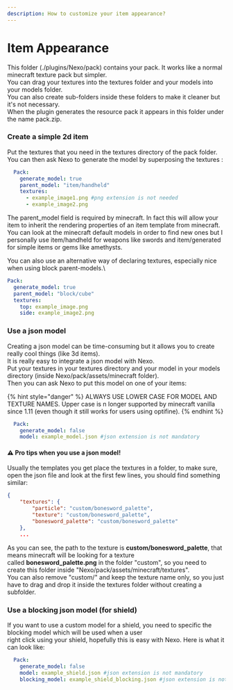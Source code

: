 ```yaml
---
description: How to customize your item appearance?
---
```


# Item Appearance

This folder \(./plugins/Nexo/pack\) contains your pack. It works like a normal minecraft texture pack but simpler.\
You can drag your textures into the textures folder and your models into your models folder.\
You can also create sub-folders inside these folders to make it cleaner but it's not necessary.\
When the plugin generates the resource pack it appears in this folder under the name pack.zip.

### Create a simple 2d item

Put the textures that you need in the textures directory of the pack folder.\
You can then ask Nexo to generate the model by superposing the textures :

```yaml
  Pack:
    generate_model: true
    parent_model: "item/handheld"
    textures:
      - example_image1.png #png extension is not needed
      - example_image2.png
```

The parent\_model field is required by minecraft. In fact this will allow your item to inherit the rendering properties of an item template from minecraft.\
You can look at the minecraft default models in order to find new ones but I personally use item/handheld for weapons like swords and item/generated for simple items or gems like amethysts.

You can also use an alternative way of declaring textures, especially nice when using block parent-models.\
```yaml
Pack:
  generate_model: true
  parent_model: "block/cube"
  textures:
    top: example_image.png
    side: example_image2.png
```

### Use a json model

Creating a json model can be time-consuming but it allows you to create really cool things \(like 3d items\).\
It is really easy to integrate a json model with Nexo.\
Put your textures in your textures directory and your model in your models directory \(inside Nexo/pack/assets/minecraft folder\).\
Then you can ask Nexo to put this model on one of your items:

{% hint style="danger" %}
ALWAYS USE LOWER CASE FOR MODEL AND TEXTURE NAMES. Upper case is n longer supported by minecraft vanilla since 1.11 \(even though it still works for users using optifine\).
{% endhint %}

```yaml
  Pack:
    generate_model: false
    model: example_model.json #json extension is not mandatory
```

#### ⚠️ Pro tips when you use a json model!

Usually the templates you get place the textures in a folder, to make sure, open the json file and look at the first few lines, you should find something similar:

```json
{
	"textures": {
		"particle": "custom/bonesword_palette",
		"texture": "custom/bonesword_palette",
		"bonesword_palette": "custom/bonesword_palette"
	},
	...
```

As you can see, the path to the texture is **custom/bonesword\_palette**, that means minecraft will be looking for a texture\
called **bonesword\_palette.png** in the folder "custom", so you need to create this folder inside "Nexo/pack/assets/minecraft/textures".\
You can also remove "custom/" and keep the texture name only, so you just have to drag and drop it inside the textures folder without creating a subfolder.

### Use a blocking json model \(for shield\)

If you want to use a custom model for a shield, you need to specific the blocking model which will be used when a user\
right click using your shield, hopefully this is easy with Nexo. Here is what it can look like:

```yaml
  Pack:
    generate_model: false
    model: example_shield.json #json extension is not mandatory
    blocking_model: example_shield_blocking.json #json extension is not mandatory
```

